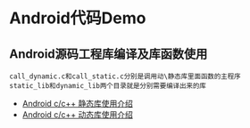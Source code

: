 # Android代码Demo

## Android源码工程库编译及库函数使用

    call_dynamic.c和call_static.c分别是调用动\静态库里面函数的主程序  
    static_lib和dynamic_lib两个目录就是分别需要编译出来的库

- [Android c/c++ 静态库使用介绍](library/static_lib/README.md)
- [Android c/c++ 动态库使用介绍](library/dynamic_lib/README.md)

